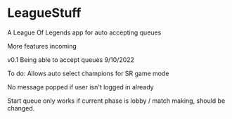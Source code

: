 # LeagueStuff
A League Of Legends app for auto accepting queues

More features incoming

v0.1 Being able to accept queues 9/10/2022

To do:
Allows auto select champions for SR game mode 

No message popped if user isn't logged in already 

Start queue only works if current phase is lobby / match making, should be changed. 
